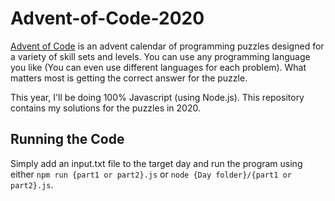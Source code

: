 # Advent-of-Code-2020
[Advent of Code](https://adventofcode.com/2020) is an advent calendar of programming puzzles designed for a variety of skill sets and levels. You can use any programming language you like (You can even use different languages for each problem). What matters most is getting the correct answer for the puzzle. 

This year, I'll be doing 100% Javascript (using Node.js). This repository contains my solutions for the puzzles in 2020.

## Running the Code
Simply add an input.txt file to the target day and run the program using either `npm run {part1 or part2}.js` or `node {Day folder}/{part1 or part2}.js`.
